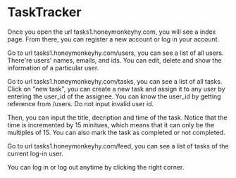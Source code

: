 # TaskTracker
Once you open the url tasks1.honeymonkeyhy.com, you will see a index page. 
From there, you can register a new account or log in your account. 

Go to url tasks1.honeymonkeyhy.com/users, you can see a list of all users. 
There're users' names, emails, and ids. You can edit, delete and show 
the information of a particular user.

Go to url tasks1.honeymonkeyhy.com/tasks, you can see a list of all tasks.
Click on "new task", you can create a new task and assign it to any user by entering the user_id
of the assignee. You can know the user_id by getting reference from /users.
Do not input invalid user id.

Then, you can input the title, decription and time of the task. Notice that the time is incremented
by 15 minitues, which means that it can only be the multiples of 15. 
You can also mark the task as completed or not completed.

Go to url tasks1.honeymonkeyhy.com/feed, you can see a list of tasks of the current log-in user.

You can log in or log out anytime by clicking the right corner.
